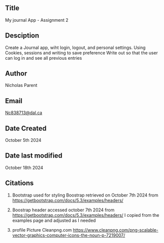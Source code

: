## Title
My journal App - Assignment 2

## Desciption
Create a Journal app, wiht login, logout, and personal settings. Using Cookies, sessions and writing to save preference
Write out so that the user can log in and see all previous entries

## Author
Nicholas Parent

## Email
Nc838713@dal.ca

## Date Created
October 5th 2024

## Date last modified
October 18th 2024

## Citations

1. Bootstrap used for styling
Boostrap retrieved on October 7th 2024 from https://getbootstrap.com/docs/5.3/examples/headers/

2. Boostrap header accessed october 7th 2024 from https://getbootstrap.com/docs/5.3/examples/headers/ 
I copied from the examples page and adjusted as I needed

3. profile Picture
Cleanpng.com https://www.cleanpng.com/png-scalable-vector-graphics-computer-icons-the-noun-p-7219007/